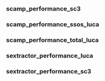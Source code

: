 ### scamp_performance_sc3

### scamp_performance_ssos_luca

### scamp_performance_total_luca

### sextractor_performance_luca

### sextractor_performance_sc3

